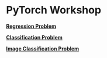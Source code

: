 # PyTorch Workshop

[**Regression Problem**](https://colab.research.google.com/github/caocscar/workshops/blob/master/pytorch/Workshop_Regression_Class.ipynb)

[**Classification Problem**](https://colab.research.google.com/github/caocscar/workshops/blob/master/pytorch/Workshop_Classification.ipynb)

[**Image Classification Problem**](https://colab.research.google.com/github/caocscar/workshops/blob/master/pytorch/Workshop_CNN.ipynb)
